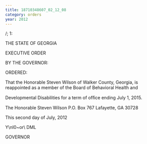 ```yaml
---
title: 18710348607_02_12_08
category: orders
year: 2012
---
```

 

/;
1:

THE STATE OF GEORGIA

EXECUTIVE ORDER

BY THE GOVERNOR:

ORDERED:

That the Honorable Steven Wilson of Walker County, Georgia, is
reappointed as a member of the Board of Behavioral Health and

Developmental Disabilities for a term of ofﬁce ending July 1, 2015.

The Honorable Steven Wilson
P.O. Box 767
Lafayette, GA 30728

This second day of July, 2012

Y\nI0~or\ DML

GOVERNOR

